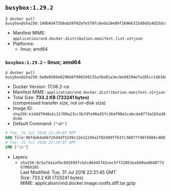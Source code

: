 ## `busybox:1.29.2`

```console
$ docker pull busybox@sha256:140b0d47350ab59f02bfe570fc8eda10e09f16966315d0dd14d25dcd23effdd9
```

-	Manifest MIME: `application/vnd.docker.distribution.manifest.list.v2+json`
-	Platforms:
	-	linux; amd64

### `busybox:1.29.2` - linux; amd64

```console
$ docker pull busybox@sha256:5e8e0509e829bb8f990249135a36e81a3ecbe94294e7a185cc14616e5fad96bd
```

-	Docker Version: 17.06.2-ce
-	Manifest MIME: `application/vnd.docker.distribution.manifest.v2+json`
-	Total Size: **733.2 KB (733241 bytes)**  
	(compressed transfer size, not on-disk size)
-	Image ID: `sha256:e1ddd7948a1c31709a23cc5b7dfe96e55fc364f90e1cebcde0773a1b5a30dcda`
-	Default Command: `["sh"]`

```dockerfile
# Tue, 31 Jul 2018 22:20:07 GMT
ADD file:96fda64a6b725d4df5249c12e32245e2f02469ff637c38077740f4984cd883dd in / 
# Tue, 31 Jul 2018 22:20:07 GMT
CMD ["sh"]
```

-	Layers:
	-	`sha256:8c5a7da1afbc602695fcb2cd6445743cec5ff32053ea589ea9bd8773b7068185`  
		Last Modified: Tue, 31 Jul 2018 22:21:45 GMT  
		Size: 733.2 KB (733241 bytes)  
		MIME: application/vnd.docker.image.rootfs.diff.tar.gzip
